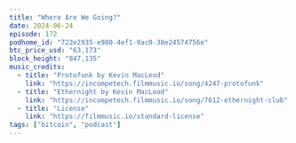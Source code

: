 ```yaml
---
title: "Where Are We Going?"
date: 2024-06-24
episode: 172
podhome_id: "722e2935-e980-4ef1-9ac0-38e24574756e"
btc_price_usd: "63,173"
block_height: "847,135"
music_credits:
  - title: "Protofunk by Kevin MacLeod"
    link: "https://incompetech.filmmusic.io/song/4247-protofunk"
  - title: "Ethernight by Kevin MacLeod"
    link: "https://incompetech.filmmusic.io/song/7612-ethernight-club"
  - title: "License"
    link: "https://filmmusic.io/standard-license"
tags: ["bitcoin", "podcast"]
---
```

